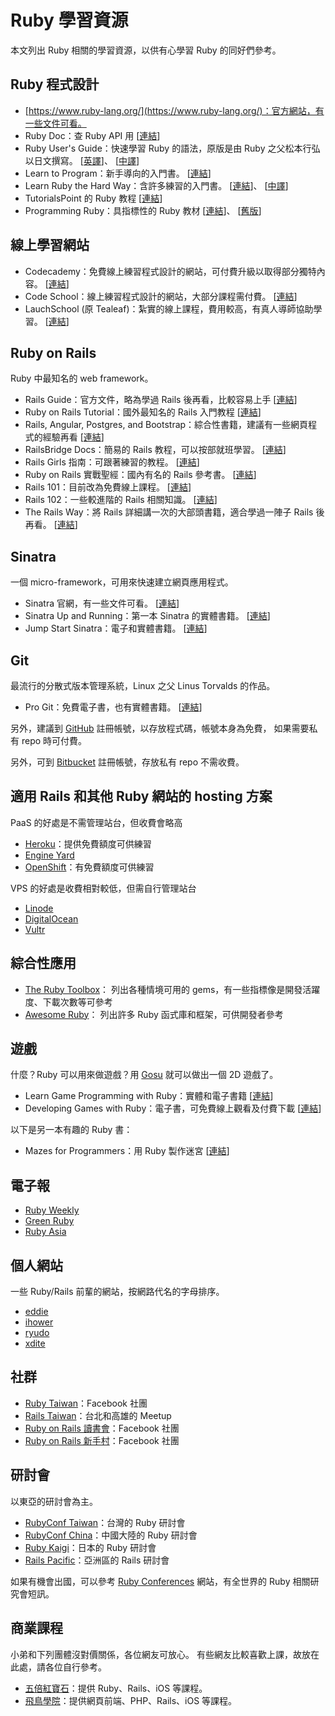 # Ruby 學習資源

本文列出 Ruby 相關的學習資源，以供有心學習 Ruby 的同好們參考。

## Ruby 程式設計

- [https://www.ruby-lang.org/](https://www.ruby-lang.org/)：官方網站，有一些文件可看。
- Ruby Doc：查 Ruby API 用
  [[連結](http://ruby-doc.org/)]
- Ruby User's Guide：快速學習 Ruby 的語法，原版是由 Ruby 之父松本行弘以日文撰寫。
  [[英譯](http://www.rubyist.net/~slagell/ruby/)]、
  [[中譯](http://guides.ruby.tw/ruby/)]
- Learn to Program：新手導向的入門書。
  [[連結](https://pine.fm/LearnToProgram/)]
- Learn Ruby the Hard Way：含許多練習的入門書。
  [[連結](http://learnrubythehardway.org/book/)]、
  [[中譯](http://lrthw.github.io/)]
- TutorialsPoint 的 Ruby 教程
  [[連結](http://www.tutorialspoint.com/ruby/)]
- Programming Ruby：具指標性的 Ruby 教材
  [[連結](https://pragprog.com/book/ruby4/programming-ruby-1-9-2-0)]、
  [[舊版](http://ruby-doc.com/docs/ProgrammingRuby/)]

## 線上學習網站

- Codecademy：免費線上練習程式設計的網站，可付費升級以取得部分獨特內容。
  [[連結](https://www.codecademy.com/)]
- Code School：線上練習程式設計的網站，大部分課程需付費。
  [[連結](https://www.codeschool.com/)]
- LauchSchool (原 Tealeaf)：紮實的線上課程，費用較高，有真人導師協助學習。
  [[連結](https://launchschool.com/)]

## Ruby on Rails

Ruby 中最知名的 web framework。

- Rails Guide：官方文件，略為學過 Rails 後再看，比較容易上手
  [[連結](http://guides.rubyonrails.org/)]
- Ruby on Rails Tutorial：國外最知名的 Rails 入門教程
  [[連結](https://www.railstutorial.org/)]
- Rails, Angular, Postgres, and Bootstrap：綜合性書籍，建議有一些網頁程式的經驗再看
  [[連結](https://pragprog.com/book/dcbang/rails-angular-postgres-and-bootstrap)]
- RailsBridge Docs：簡易的 Rails 教程，可以按部就班學習。
  [[連結](http://railsbridge-docs-zh-tw.herokuapp.com/docs/)]
- Rails Girls 指南：可跟著練習的教程。
  [[連結](http://railsgirls.tw/)]
- Ruby on Rails 實戰聖經：國內有名的 Rails 參考書。
  [[連結](https://ihower.tw/rails4/)]
- Rails 101：目前改為免費線上課程。
  [[連結](http://courses.growthschool.com/courses/rails-101)]
- Rails 102：一些較進階的 Rails 相關知識。
  [[連結](https://www.gitbook.com/book/rocodev/rails-102/details)]
- The Rails Way：將 Rails 詳細講一次的大部頭書籍，適合學過一陣子 Rails 後再看。
  [[連結](http://amzn.to/1Q1PtL4)]

## Sinatra

一個 micro-framework，可用來快速建立網頁應用程式。

- Sinatra 官網，有一些文件可看。
  [[連結](http://www.sinatrarb.com/)]
- Sinatra Up and Running：第一本 Sinatra 的實體書籍。
  [[連結](http://shop.oreilly.com/product/0636920019664.do)]
- Jump Start Sinatra：電子和實體書籍。
  [[連結](http://www.sitepoint.com/store/jump-start-sinatra/)]

## Git

最流行的分散式版本管理系統，Linux 之父 Linus Torvalds 的作品。

- Pro Git：免費電子書，也有實體書籍。
  [[連結](https://git-scm.com/book/en/v2)]

另外，建議到 [GitHub](https://github.com/) 註冊帳號，以存放程式碼，帳號本身為免費，
如果需要私有 repo 時可付費。

另外，可到 [Bitbucket](https://bitbucket.org/) 註冊帳號，存放私有 repo 不需收費。

## 適用 Rails 和其他 Ruby 網站的 hosting 方案

PaaS 的好處是不需管理站台，但收費會略高

- [Heroku](https://www.heroku.com/)：提供免費額度可供練習
- [Engine Yard](https://www.engineyard.com/)
- [OpenShift](https://www.openshift.com/)：有免費額度可供練習

VPS 的好處是收費相對較低，但需自行管理站台

- [Linode](https://www.linode.com/)
- [DigitalOcean](https://www.digitalocean.com/)
- [Vultr](https://www.vultr.com/)

## 綜合性應用

- [The Ruby Toolbox](https://www.ruby-toolbox.com/)：
  列出各種情境可用的 gems，有一些指標像是開發活躍度、下載次數等可參考
- [Awesome Ruby](http://awesome-ruby.com/)：
  列出許多 Ruby 函式庫和框架，可供開發者參考

## 遊戲

什麼？Ruby 可以用來做遊戲？用 [Gosu](https://www.libgosu.org/) 就可以做出一個 2D 遊戲了。

- Learn Game Programming with Ruby：實體和電子書籍
  [[連結](https://pragprog.com/book/msgpkids/learn-game-programming-with-ruby)]
- Developing Games with Ruby：電子書，可免費線上觀看及付費下載
  [[連結](https://leanpub.com/developing-games-with-ruby/)]

以下是另一本有趣的 Ruby 書：

- Mazes for Programmers：用 Ruby 製作迷宮
  [[連結](https://pragprog.com/book/jbmaze/mazes-for-programmers)]

## 電子報

- [Ruby Weekly](http://rubyweekly.com/)
- [Green Ruby](http://greenruby.org/)
- [Ruby Asia](http://rubyasia.com/)

## 個人網站

一些 Ruby/Rails 前輩的網站，按網路代名的字母排序。

- [eddie](http://blog.eddie.com.tw/)
- [ihower](https://ihower.tw/)
- [ryudo](http://ryudo.tw/)
- [xdite](http://xdite.net/)

## 社群

- [Ruby Taiwan](https://www.facebook.com/groups/142197385837507/)：Facebook 社團
- [Rails Taiwan](http://www.meetup.com/rails-taiwan/)：台北和高雄的 Meetup
- [Ruby on Rails 讀書會](https://www.facebook.com/groups/208890269174940/)：Facebook 社團
- [Ruby on Rails 新手村](https://www.facebook.com/groups/670532946312104/)：Facebook 社團

## 研討會

以東亞的研討會為主。

- [RubyConf Taiwan](http://rubyconf.tw/)：台灣的 Ruby 研討會
- [RubyConf China](http://www.rubyconfchina.org/)：中國大陸的 Ruby 研討會
- [Ruby Kaigi](http://rubykaigi.org/)：日本的 Ruby 研討會
- [Rails Pacific](http://www.railspacific.com/)：亞洲區的 Rails 研討會

如果有機會出國，可以參考 [Ruby Conferences](http://rubyconferences.org/) 網站，有全世界的 Ruby 相關研究會短訊。

## 商業課程

小弟和下列團體沒對價關係，各位網友可放心。
有些網友比較喜歡上課，故放在此處，請各位自行參考。

- [五倍紅寶石](https://5xruby.tw/)：提供 Ruby、Rails、iOS 等課程。
- [飛鳥學院](http://asukademy.com/)：提供網頁前端、PHP、Rails、iOS 等課程。
